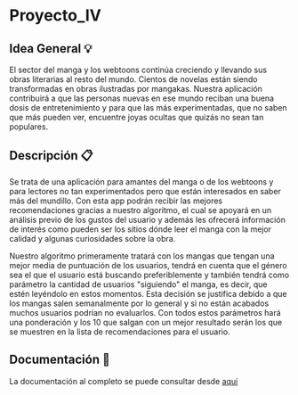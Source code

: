 # Proyecto_IV

## Idea General :bulb:

El sector del manga y los webtoons continúa creciendo y llevando sus obras literarias al resto del mundo. Cientos de novelas están siendo transformadas en obras ilustradas por mangakas. Nuestra aplicación contribuirá a que las personas nuevas en ese mundo reciban una buena dosis de entretenimiento y para que las más experimentadas, que no saben que más pueden ver, encuentre joyas ocultas que quizás no sean tan populares.

## Descripción :clipboard:

Se trata de una aplicación para amantes del manga o de los webtoons y para lectores no tan experimentados pero que están interesados en saber más del mundillo. Con esta app podrán recibir las mejores recomendaciones gracias a nuestro algoritmo, el cual se apoyará en un análisis previo de los gustos del usuario y además les ofrecerá información de interés como pueden ser los sitios dónde leer el manga con la mejor calidad y algunas curiosidades sobre la obra.

Nuestro algoritmo primeramente tratará con los mangas que tengan una mejor media de puntuación de los usuarios, tendrá en cuenta que el género sea el que el usuario está buscando preferiblemente y también tendrá como parámetro la cantidad de usuarios "siguiendo" el manga, es decir, que estén leyéndolo en estos momentos. Esta decisión se justifica debido a que los mangas salen semanalmente por lo general y si no están acabados muchos usuarios podrían no evaluarlos. Con todos estos parámetros hará una ponderación y los 10 que salgan con un mejor resultado serán los que se muestren en la lista de recomendaciones para el usuario.

## Documentación :file_folder:

La documentación al completo se puede consultar desde [aquí](docs/)

